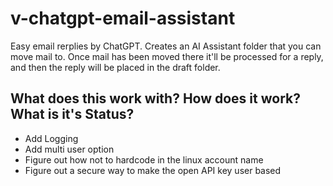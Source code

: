 # v-chatgpt-email-assistant
Easy email rerplies by ChatGPT. Creates an AI Assistant folder that you can move mail to. Once mail has been moved there it'll be processed for a reply, and then the reply will be placed in the draft folder.

## What does this work with? How does it work? What is it's Status?
- Add Logging
- Add multi user option
- Figure out how not to hardcode in the linux account name
- Figure out a secure way to make the open API key user based
